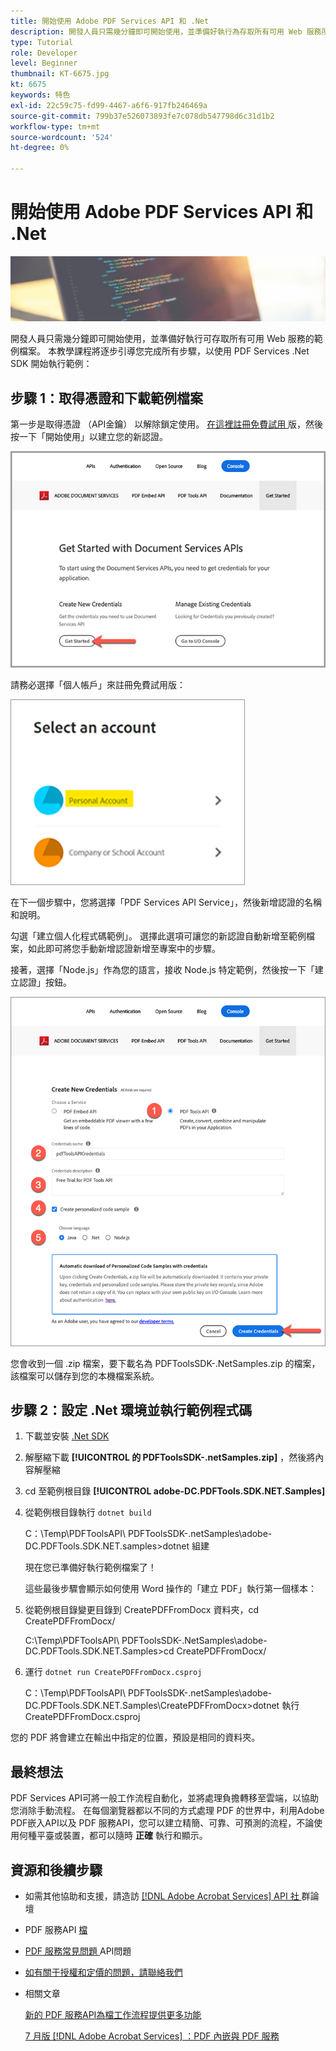 ```yaml
---
title: 開始使用 Adobe PDF Services API 和 .Net
description: 開發人員只需幾分鐘即可開始使用，並準備好執行為存取所有可用 Web 服務所提供的範例檔案
type: Tutorial
role: Developer
level: Beginner
thumbnail: KT-6675.jpg
kt: 6675
keywords: 特色
exl-id: 22c59c75-fd99-4467-a6f6-917fb246469a
source-git-commit: 799b37e526073893fe7c078db547798d6c31d1b2
workflow-type: tm+mt
source-wordcount: '524'
ht-degree: 0%

---
```


# 開始使用 Adobe PDF Services API 和 .Net

![製作 PDF 主圖影像](assets/GettingStartedJava_hero.jpg)

開發人員只需幾分鐘即可開始使用，並準備好執行可存取所有可用 Web 服務的範例檔案。 本教學課程將逐步引導您完成所有步驟，以使用 PDF Services .Net SDK 開始執行範例：

## 步驟 1：取得憑證和下載範例檔案

第一步是取得憑證 （API金鑰） 以解除鎖定使用。 [在這裡註冊免費試用 ](https://www.adobe.io/apis/documentcloud/dcsdk/gettingstarted.html) 版，然後按一下「開始使用」以建立您的新認證。

![步驟 1](assets/GettingStartedJava_step1.png)

請務必選擇「個人帳戶」來註冊免費試用版：

![個人](assets/GettingStartedJava_personal.png)

在下一個步驟中，您將選擇「PDF Services API Service」，然後新增認證的名稱和說明。

勾選「建立個人化程式碼範例」。 選擇此選項可讓您的新認證自動新增至範例檔案，如此即可將您手動新增認證新增至專案中的步驟。

接著，選擇「Node.js」作為您的語言，接收 Node.js 特定範例，然後按一下「建立認證」按鈕。

![憑據](assets/GettingStartedJava_credentials.png)

您會收到一個 .zip 檔案，要下載名為 PDFToolsSDK-.NetSamples.zip 的檔案，該檔案可以儲存到您的本機檔案系統。

## 步驟 2：設定 .Net 環境並執行範例程式碼

1. 下載並安裝 [ .Net SDK](https://dotnet.microsoft.com/learn/dotnet/hello-world-tutorial/install)
1. 解壓縮下載 **[!UICONTROL 的 PDFToolsSDK-.netSamples.zip]** ，然後將內容解壓縮
1. cd 至範例根目錄 **[!UICONTROL adobe-DC.PDFTools.SDK.NET.Samples]**
1. 從範例根目錄執行 `dotnet build`

   C：\Temp\PDFToolsAPI\ PDFToolsSDK-.netSamples\adobe-DC.PDFTools.SDK.NET.samples>dotnet 組建

   現在您已準備好執行範例檔案了！

   這些最後步驟會顯示如何使用 Word 操作的「建立 PDF」執行第一個樣本：

1. 從範例根目錄變更目錄到 CreatePDFFromDocx 資料夾，cd CreatePDFFromDocx/

   C:\Temp\PDFToolsAPI\ PDFToolsSDK-.NetSamples\adobe-DC.PDFTools.SDK.NET.Samples>cd CreatePDFFromDocx/

1. 運行 `dotnet run CreatePDFFromDocx.csproj`

   C：\Temp\PDFToolsAPI\ PDFToolsSDK-.netSamples\adobe-DC.PDFTools.SDK.NET.Samples\CreatePDFFromDocx>dotnet 執行 CreatePDFFromDocx.csproj

您的 PDF 將會建立在輸出中指定的位置，預設是相同的資料夾。

## 最終想法

PDF Services API可將一般工作流程自動化，並將處理負擔轉移至雲端，以協助您消除手動流程。 在每個瀏覽器都以不同的方式處理 PDF 的世界中，利用Adobe PDF嵌入API以及 PDF 服務API，您可以建立精簡、可靠、可預測的流程，不論使用何種平臺或裝置，都可以隨時 **正確** 執行和顯示。

## 資源和後續步驟

* 如需其他協助和支援，請造訪 [[!DNL Adobe Acrobat Services]  API 社 ](https://community.adobe.com/t5/document-cloud-sdk/bd-p/Document-Cloud-SDK?page=1&amp;sort=latest_replies&amp;filter=all) 群論壇

* PDF 服務API [ 檔](https://www.adobe.com/go/pdftoolsapi_doc)

* [PDF 服務常見問題 ](https://community.adobe.com/t5/document-cloud-sdk/faq-for-document-services-pdf-tools-api/m-p/10726197) API問題

* [如有關于授權和定價的問題，請聯絡我們 ](https://www.adobe.com/go/pdftoolsapi_requestform)

* 相關文章

   [新的 PDF 服務API為檔工作流程提供更多功能](https://community.adobe.com/t5/document-services-apis/new-pdf-tools-api-brings-more-capabilities-for-document-services/m-p/11294170)

   [7 月版  [!DNL Adobe Acrobat Services] ：PDF 內嵌與 PDF 服務](https://medium.com/adobetech/july-release-of-adobe-document-services-pdf-embed-and-pdf-tools-17211bf7776d)
